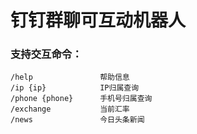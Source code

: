 # 钉钉群聊可互动机器人


### 支持交互命令：
```
/help               帮助信息
/ip {ip}            IP归属查询
/phone {phone}      手机号归属查询
/exchange           当前汇率
/news               今日头条新闻
```